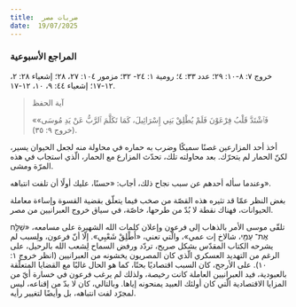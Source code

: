 ```yaml
---
title:  ضربات مصر
date:  19/07/2025
---
```


### المراجع الأسبوعية
خروج ٧: ٨-١٠: ٢٩؛ عدد ٣٣: ٤؛  رومية ١: ٢٤- ٣٢؛ مزمور ١٠٤: ٢٧، ٢٨؛ إشعياء ٢٨: ٢، ١٢-١٧؛ إشعياء ٤٤: ٩، ١٠، ١٢-١٧.

> <p>آية الحفظ</p>
> «فَٱشْتَدَّ قَلْبُ فِرْعَوْنَ فَلَمْ يُطْلِقْ بَنِي إِسْرَائِيلَ، كَمَا تَكَلَّمَ ٱلرَّبُّ عَنْ يَدِ مُوسَى» (خروج ٩: ٣٥).

أخذ أحد المزارعين غصنًا سميكًا وضرب به حماره في محاولة منه لجعل الحيوان يسير، لكنّ الحمار لم يتحرّك. بعد محاولته تلك، تحدّث المزارع مع الحمار، الّذي استجاب في هذه المرّة ومشى.

وعندما سأله أحدهم عن سبب نجاح ذلك، أجاب: «حسنًا، عليك أولًا أن تلفت انتباهه».

بغض النظر عمّا قد تثيره هذه القصّة من صخب فيما يتعلّق بقضية القسوة وإساءة معاملة الحيوانات، فهناك نقطة لا بُدّ من طرحها، خاصّة، في سياق خروج العبرانيين من مصر.

تلقّى موسى الأمر بالذهاب إلى فرعون وإعلان كلمات الله الشهيرة على مسامعه، «שַׁלַּ֥ח אֶת־ עַמִּ֖י، شالاخ إت عمي»، والّتي تعني، «أَطْلِقْ شَعْبِي». إلّا أنّ فرعون، ولِسبب لم يشرحه الكتاب المقدّس بشكل صريح، تردّد ورفض السماح لِشعب الله بالرحيل، على الرغم من التهديد العسكري الّذي كان المصريون يخشونه من العبرانيين (انظر خروج ١: ١٠). على الأرجح، كان السبب اقتصاديًا بحتًا، كما هو الحال غالبًا مع القضايا المتعلّقة بالعبودية، فيد العبرانيين العاملة كانت رخيصة، ولذلك لم يرغب فرعون في خسارة أيّ من المزايا الاقتصادية الّتي كان أولئك العبيد يمنحونه إياها. وبالتالي، كان لا بدّ من إقناعه، ليس لمجرّد لفت انتباهه، بل وأيضًا لتغيير رأيه.